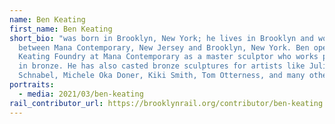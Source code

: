 ```yaml
---
name: Ben Keating
first_name: Ben Keating
short_bio: "was born in Brooklyn, New York; he lives in Brooklyn and works
  between Mana Contemporary, New Jersey and Brooklyn, New York. Ben operates The
  Keating Foundry at Mana Contemporary as a master sculptor who works primarily
  in bronze. He has also casted bronze sculptures for artists like Julian
  Schnabel, Michele Oka Doner, Kiki Smith, Tom Otterness, and many others. "
portraits:
  - media: 2021/03/ben-keating
rail_contributor_url: https://brooklynrail.org/contributor/ben-keating
---
```

